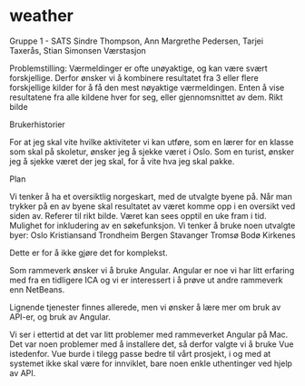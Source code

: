 # weather

Gruppe 1 - SATS
Sindre Thompson, Ann Margrethe Pedersen, Tarjei Taxerås, Stian Simonsen
Værstasjon

Problemstilling:
Værmeldinger er ofte unøyaktige, og kan være svært forskjellige. Derfor ønsker vi å kombinere resultatet fra 3 eller flere forskjellige kilder for å få den mest nøyaktige værmeldingen.
Enten å vise resultatene fra alle kildene hver for seg, eller gjennomsnittet av dem.
Rikt bilde

Brukerhistorier 

For at jeg skal vite hvilke aktiviteter vi kan utføre, som en lærer for en klasse som skal på skoletur, ønsker jeg å sjekke været i Oslo.
Som en turist, ønsker jeg å sjekke været der jeg skal, for å vite hva jeg skal pakke. 




Plan

Vi tenker å ha et oversiktlig norgeskart, med de utvalgte byene på. Når man trykker på en av byene skal resultatet av været komme opp i en oversikt ved siden av. Referer til rikt bilde. Været kan sees opptil en uke fram i tid. Mulighet for inkludering av en søkefunksjon. Vi tenker å bruke noen utvalgte byer:
Oslo
Kristiansand
Trondheim
Bergen
Stavanger
Tromsø
Bodø
Kirkenes

Dette er for å ikke gjøre det for komplekst.

Som rammeverk ønsker vi å bruke Angular. Angular er noe vi har litt erfaring med fra en tidligere ICA og vi er interessert i å prøve ut andre rammeverk enn NetBeans. 

Lignende tjenester finnes allerede, men vi ønsker å lære mer om bruk av API-er, og bruk av Angular.







Vi ser i ettertid at det var litt problemer med rammeverket Angular på Mac. Det var noen problemer med å installere det, så derfor valgte vi å bruke Vue istedenfor. Vue burde i tilegg passe bedre til vårt prosjekt, i og med at systemet ikke skal være for innviklet, bare noen enkle uthentinger ved hjelp av API.

